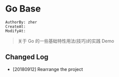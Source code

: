 Go Base
=======
```
AuthorBy: zher
CreateAt:
ModifyAt:
```

> 关于 Go 的一些基础特性用法(技巧)的实践 Demo

## Changed Log

- [20180912] Rearrange the project